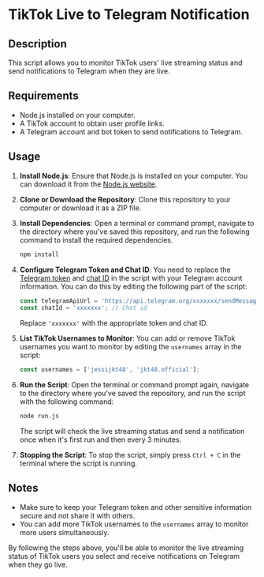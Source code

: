 # TikTok Live to Telegram Notification

## Description
This script allows you to monitor TikTok users' live streaming status and send notifications to Telegram when they are live.

## Requirements
- Node.js installed on your computer.
- A TikTok account to obtain user profile links.
- A Telegram account and bot token to send notifications to Telegram.

## Usage

1. **Install Node.js**: Ensure that Node.js is installed on your computer. You can download it from the [Node.js website](https://nodejs.org/).

2. **Clone or Download the Repository**: Clone this repository to your computer or download it as a ZIP file.

3. **Install Dependencies**: Open a terminal or command prompt, navigate to the directory where you've saved this repository, and run the following command to install the required dependencies.

    ```bash
    npm install
    ```

4. **Configure Telegram Token and Chat ID**: You need to replace the [Telegram token](https://www.google.com/search?q=how+to+get+telegram+token) and [chat ID](https://www.google.com/search?q=How+to+Find+a+Chat+ID+in+Telegram&) in the script with your Telegram account information. You can do this by editing the following part of the script:

    ```javascript
    const telegramApiUrl = 'https://api.telegram.org/xxxxxxx/sendMessage'; // Telegram Token
    const chatId = 'xxxxxxx'; // Chat id
    ```

    Replace `'xxxxxxx'` with the appropriate token and chat ID.

5. **List TikTok Usernames to Monitor**: You can add or remove TikTok usernames you want to monitor by editing the `usernames` array in the script:

    ```javascript
    const usernames = ['jessijkt48', 'jkt48.official'];
    ```

6. **Run the Script**: Open the terminal or command prompt again, navigate to the directory where you've saved the repository, and run the script with the following command:

    ```bash
    node run.js
    ```

    The script will check the live streaming status and send a notification once when it's first run and then every 3 minutes.

7. **Stopping the Script**: To stop the script, simply press `Ctrl + C` in the terminal where the script is running.

## Notes
- Make sure to keep your Telegram token and other sensitive information secure and not share it with others.
- You can add more TikTok usernames to the `usernames` array to monitor more users simultaneously.

By following the steps above, you'll be able to monitor the live streaming status of TikTok users you select and receive notifications on Telegram when they go live.
